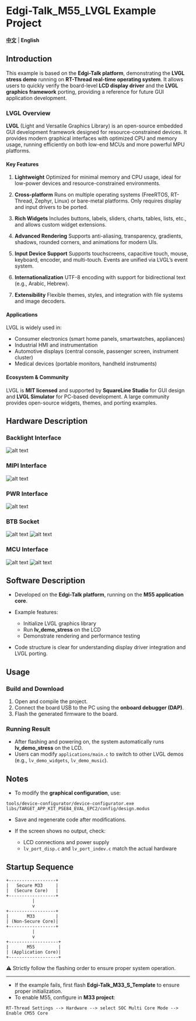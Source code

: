 # Edgi-Talk_M55_LVGL Example Project

[**中文**](./README_zh.md) | **English**

## Introduction

This example is based on the **Edgi-Talk platform**, demonstrating the **LVGL stress demo** running on **RT-Thread real-time operating system**.
It allows users to quickly verify the board-level **LCD display driver** and the **LVGL graphics framework** porting, providing a reference for future GUI application development.

### LVGL Overview

**LVGL** (Light and Versatile Graphics Library) is an open-source embedded GUI development framework designed for resource-constrained devices. It provides modern graphical interfaces with optimized CPU and memory usage, running efficiently on both low-end MCUs and more powerful MPU platforms.

#### Key Features

1. **Lightweight**
   Optimized for minimal memory and CPU usage, ideal for low-power devices and resource-constrained environments.

2. **Cross-platform**
   Runs on multiple operating systems (FreeRTOS, RT-Thread, Zephyr, Linux) or bare-metal platforms. Only requires display and input drivers to be ported.

3. **Rich Widgets**
   Includes buttons, labels, sliders, charts, tables, lists, etc., and allows custom widget extensions.

4. **Advanced Rendering**
   Supports anti-aliasing, transparency, gradients, shadows, rounded corners, and animations for modern UIs.

5. **Input Device Support**
   Supports touchscreens, capacitive touch, mouse, keyboard, encoder, and multi-touch. Events are unified via LVGL’s event system.

6. **Internationalization**
   UTF-8 encoding with support for bidirectional text (e.g., Arabic, Hebrew).

7. **Extensibility**
   Flexible themes, styles, and integration with file systems and image decoders.

#### Applications

LVGL is widely used in:

* Consumer electronics (smart home panels, smartwatches, appliances)
* Industrial HMI and instrumentation
* Automotive displays (central console, passenger screen, instrument cluster)
* Medical devices (portable monitors, handheld instruments)

#### Ecosystem & Community

LVGL is **MIT licensed** and supported by **SquareLine Studio** for GUI design and **LVGL Simulator** for PC-based development. A large community provides open-source widgets, themes, and porting examples.

## Hardware Description

### Backlight Interface

![alt text](figures/1.png)

### MIPI Interface

![alt text](figures/2.png)

### PWR Interface

![alt text](figures/3.png)

### BTB Socket

![alt text](figures/4.png)
![alt text](figures/5.png)

### MCU Interface

![alt text](figures/6.png)
![alt text](figures/7.png)

## Software Description

* Developed on the **Edgi-Talk platform**, running on the **M55 application core**.
* Example features:

  * Initialize LVGL graphics library
  * Run **lv_demo_stress** on the LCD
  * Demonstrate rendering and performance testing
* Code structure is clear for understanding display driver integration and LVGL porting.

## Usage

### Build and Download

1. Open and compile the project.
2. Connect the board USB to the PC using the **onboard debugger (DAP)**.
3. Flash the generated firmware to the board.

### Running Result

* After flashing and powering on, the system automatically runs **lv_demo_stress** on the LCD.
* Users can modify `applications/main.c` to switch to other LVGL demos (e.g., `lv_demo_widgets`, `lv_demo_music`).

## Notes

* To modify the **graphical configuration**, use:

```
tools/device-configurator/device-configurator.exe
libs/TARGET_APP_KIT_PSE84_EVAL_EPC2/config/design.modus
```

* Save and regenerate code after modifications.
* If the screen shows no output, check:

  * LCD connections and power supply
  * `lv_port_disp.c` and `lv_port_indev.c` match the actual hardware

## Startup Sequence

```
+------------------+
|   Secure M33     |
|  (Secure Core)   |
+------------------+
          |
          v
+------------------+
|       M33        |
| (Non-Secure Core)|
+------------------+
          |
          v
+-------------------+
|       M55         |
| (Application Core)|
+-------------------+
```

⚠️ Strictly follow the flashing order to ensure proper system operation.

---

* If the example fails, first flash **Edgi-Talk_M33_S_Template** to ensure proper initialization.
* To enable M55, configure in **M33 project**:

```
RT-Thread Settings --> Hardware --> select SOC Multi Core Mode --> Enable CM55 Core
```
